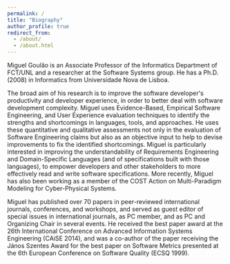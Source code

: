 ```yaml
---
permalink: /
title: "Biography"
author_profile: true
redirect_from: 
  - /about/
  - /about.html
---
```


Miguel Goulão is an Associate Professor of the Informatics Department of FCT/UNL and a researcher at the Software Systems group. He has a Ph.D. (2008) in Informatics from Universidade Nova de Lisboa.

The broad aim of his research is to improve the software developer's productivity and developer experience, in order to better deal with software development complexity. Miguel uses Evidence-Based, Empirical Software Engineering, and User Experience evaluation techniques to identify the strengths and shortcomings in languages, tools, and approaches. He uses these quantitative and qualitative assessments not only in the evaluation of Software Engineering claims but also as an objective input to help to devise improvements to fix the identified shortcomings. Miguel is particularly interested in improving the understandability of Requirements Engineering and Domain-Specific Languages (and of specifications built with those languages), to empower developers and other stakeholders to more effectively read and write software specifications. More recently, Miguel has also been working as a member of the COST Action on Multi-Paradigm Modeling for Cyber-Physical Systems.

Miguel has published over 70 papers in peer-reviewed international journals, conferences, and workshops, and served as guest editor of special issues in international journals, as PC member, and as PC and Organizing Chair in several events. He received the best paper award at the 26th International Conference on Advanced Information Systems Engineering (CAiSE 2014), and was a co-author of the paper receiving the János Szentes Award for the best paper on Software Metrics presented at the 6th European Conference on Software Quality (ECSQ 1999).

